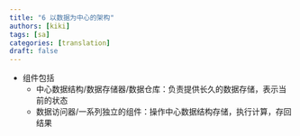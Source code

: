 ```yaml
---
title: "6 以数据为中心的架构"
authors: [kiki]
tags: [sa]
categories: [translation]
draft: false
---
```


- 组件包括
  - 中心数据结构/数据存储器/数据仓库：负责提供长久的数据存储，表示当前的状态
  - 数据访问器/一系列独立的组件：操作中心数据结构存储，执行计算，存回结果
